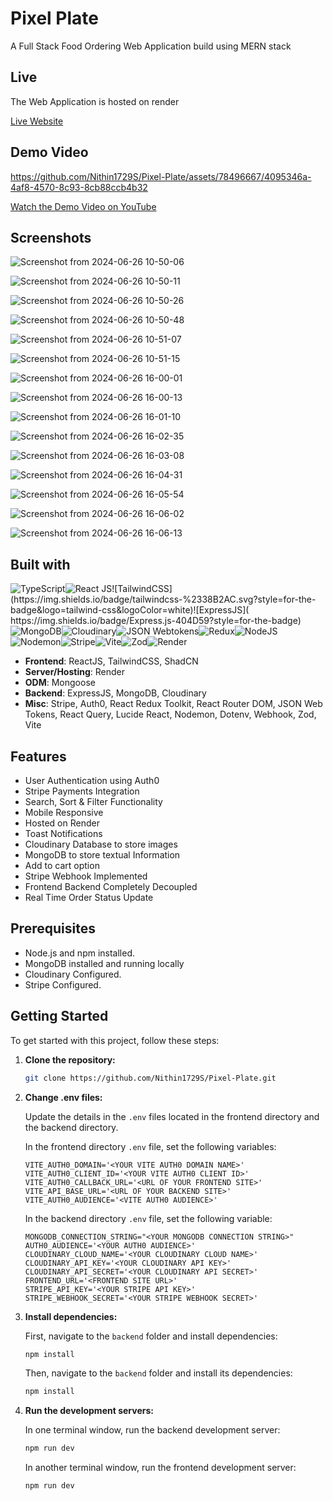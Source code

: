 # Pixel Plate

A Full Stack Food Ordering Web Application build using MERN stack

## Live

The Web Application is hosted on render

[Live Website](pixel-plate-frontend.onrender.com)

## Demo Video




https://github.com/Nithin1729S/Pixel-Plate/assets/78496667/4095346a-4af8-4570-8c93-8cb88ccb4b32











[Watch the Demo Video on YouTube](https://youtu.be/85GmE-L5dEo)


## Screenshots

![Screenshot from 2024-06-26 10-50-06](https://github.com/Nithin1729S/Pixel-Plate/assets/78496667/fbf14552-e603-42eb-ace7-60b482fcf56d)


![Screenshot from 2024-06-26 10-50-11](https://github.com/Nithin1729S/Pixel-Plate/assets/78496667/ff57c6bb-3d9d-4a0a-a0e9-3e1d948bb878)

![Screenshot from 2024-06-26 10-50-26](https://github.com/Nithin1729S/Pixel-Plate/assets/78496667/6acaf8a6-f9b6-41b2-bed6-884158f0daa9)

![Screenshot from 2024-06-26 10-50-48](https://github.com/Nithin1729S/Pixel-Plate/assets/78496667/610a2658-db4c-44e7-ad0d-3065a9298688)

![Screenshot from 2024-06-26 10-51-07](https://github.com/Nithin1729S/Pixel-Plate/assets/78496667/f619ef6d-e97a-451e-9987-ebc1ca6ce025)

![Screenshot from 2024-06-26 10-51-15](https://github.com/Nithin1729S/Pixel-Plate/assets/78496667/bb894974-e18f-416d-8a84-44417547a71f)

![Screenshot from 2024-06-26 16-00-01](https://github.com/Nithin1729S/Pixel-Plate/assets/78496667/9de7a04b-8077-419b-ad11-8d2ce1d085d7)

![Screenshot from 2024-06-26 16-00-13](https://github.com/Nithin1729S/Pixel-Plate/assets/78496667/c434d4b5-4637-43e9-a18f-e97ed9ec66fe)

![Screenshot from 2024-06-26 16-01-10](https://github.com/Nithin1729S/Pixel-Plate/assets/78496667/c28de4e5-a727-4a69-8621-547f43d397b8)


![Screenshot from 2024-06-26 16-02-35](https://github.com/Nithin1729S/Pixel-Plate/assets/78496667/03ffaa1b-420e-4d79-928f-b4ddb09203e6)


![Screenshot from 2024-06-26 16-03-08](https://github.com/Nithin1729S/Pixel-Plate/assets/78496667/889c50e4-cd0a-4c25-9d72-a40575c9b207)

![Screenshot from 2024-06-26 16-04-31](https://github.com/Nithin1729S/Pixel-Plate/assets/78496667/f2c12199-50aa-4736-86ab-48598c48b9a2)

![Screenshot from 2024-06-26 16-05-54](https://github.com/Nithin1729S/Pixel-Plate/assets/78496667/7c49763f-3560-4e88-9510-aee6b04f9223)


![Screenshot from 2024-06-26 16-06-02](https://github.com/Nithin1729S/Pixel-Plate/assets/78496667/c28c2e05-00da-4b64-8694-156a72ed78ce)

![Screenshot from 2024-06-26 16-06-13](https://github.com/Nithin1729S/Pixel-Plate/assets/78496667/2f417a2a-0389-42bd-8f57-510c347babb6)


## Built with

![TypeScript](https://img.shields.io/badge/typescript-%23007ACC.svg?style=for-the-badge&logo=typescript&logoColor=white)![React JS](https://img.shields.io/badge/React-20232A?style=for-the-badge&logo=react&logoColor=61DAFB")![TailwindCSS](https://img.shields.io/badge/tailwindcss-%2338B2AC.svg?style=for-the-badge&logo=tailwind-css&logoColor=white)![ExpressJS](	https://img.shields.io/badge/Express.js-404D59?style=for-the-badge)![MongoDB](	https://img.shields.io/badge/MongoDB-4EA94B?style=for-the-badge&logo=mongodb&logoColor=white)![Cloudinary](https://img.shields.io/badge/Cloudinary-3448C5?style=for-the-badge&logo=Cloudinary&logoColor=white)![JSON Webtokens](https://img.shields.io/badge/json%20web%20tokens-323330?style=for-the-badge&logo=json-web-tokens&logoColor=pink)![Redux](https://img.shields.io/badge/Redux-593D88?style=for-the-badge&logo=redux&logoColor=white)![NodeJS](https://img.shields.io/badge/node.js-6DA55F?style=for-the-badge&logo=node.js&logoColor=white)![Nodemon](https://img.shields.io/badge/Nodemon%20-%2376D04B.svg?&style=for-the-badge&logo=Nodemon&logoColor=white)![Stripe](https://img.shields.io/badge/Stripe-626CD9?style=for-the-badge&logo=Stripe&logoColor=white)![Vite](https://img.shields.io/badge/vite-%23646CFF.svg?style=for-the-badge&logo=vite&logoColor=white)![Zod](https://img.shields.io/badge/zod-%233068b7.svg?style=for-the-badge&logo=zod&logoColor=white)![Render](https://img.shields.io/badge/Render-%46E3B7.svg?style=for-the-badge&logo=render&logoColor=white)

- **Frontend**: ReactJS, TailwindCSS, ShadCN
- **Server/Hosting**: Render
- **ODM**: Mongoose
- **Backend**: ExpressJS, MongoDB, Cloudinary
- **Misc**: Stripe, Auth0, React Redux Toolkit, React Router DOM, JSON Web Tokens, React Query, Lucide React, Nodemon, Dotenv, Webhook, Zod, Vite

  
## Features
- User Authentication using Auth0
- Stripe Payments Integration
- Search, Sort & Filter Functionality
- Mobile Responsive
- Hosted on Render
- Toast Notifications
- Cloudinary Database to store images
- MongoDB to store textual Information
- Add to cart option
- Stripe Webhook Implemented
- Frontend Backend Completely Decoupled
- Real Time Order Status Update

## Prerequisites

- Node.js and npm installed.
- MongoDB installed and running locally
- Cloudinary Configured.
- Stripe Configured.



## Getting Started

To get started with this project, follow these steps:

1. **Clone the repository:**

    ```bash
    git clone https://github.com/Nithin1729S/Pixel-Plate.git
    ```

2. **Change .env files:**

    Update the details in the `.env` files located in the frontend directory and the backend directory.

    In the frontend directory `.env` file, set the following variables:

    ```plaintext
    VITE_AUTH0_DOMAIN='<YOUR VITE AUTH0 DOMAIN NAME>'
    VITE_AUTH0_CLIENT_ID='<YOUR VITE AUTH0 CLIENT ID>'
    VITE_AUTH0_CALLBACK_URL='<URL OF YOUR FRONTEND SITE>'
    VITE_API_BASE_URL='<URL OF YOUR BACKEND SITE>'
    VITE_AUTH0_AUDIENCE='<VITE AUTH0 AUDIENCE>'
    ```

    In the backend directory `.env` file, set the following variable:

    ```plaintext
    MONGODB_CONNECTION_STRING="<YOUR MONGODB CONNECTION STRING>"
    AUTH0_AUDIENCE='<YOUR AUTH0 AUDIENCE>'
    CLOUDINARY_CLOUD_NAME='<YOUR CLOUDINARY CLOUD NAME>'
    CLOUDINARY_API_KEY='<YOUR CLOUDINARY API KEY>'
    CLOUDINARY_API_SECRET='<YOUR CLOUDINARY API SECRET>'
    FRONTEND_URL='<FRONTEND SITE URL>'
    STRIPE_API_KEY='<YOUR STRIPE API KEY>'
    STRIPE_WEBHOOK_SECRET='<YOUR STRIPE WEBHOOK SECRET>'
    
    ```

3. **Install dependencies:**

    First, navigate to the `backend` folder and install dependencies:

    ```bash
    npm install
    ```

    Then, navigate to the `backend` folder and install its dependencies:

    ```bash
    npm install
    ```

4. **Run the development servers:**

    In one terminal window, run the backend development server:

    ```bash
    npm run dev
    ```

    In another terminal window, run the frontend development server:

    ```bash
    npm run dev
    ```
